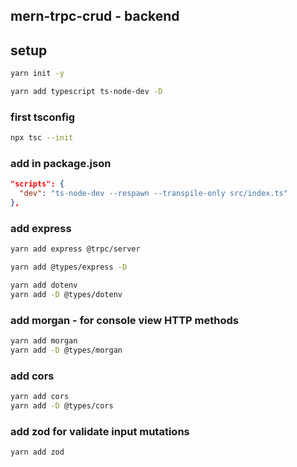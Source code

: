## mern-trpc-crud - backend

## setup

```bash
yarn init -y
```

```bash
yarn add typescript ts-node-dev -D
```

### first tsconfig

```bash
npx tsc --init
```

### add in package.json

```json
"scripts": {
  "dev": "ts-node-dev --respawn --transpile-only src/index.ts"
},
```

### add express

```bash
yarn add express @trpc/server
```

```bash
yarn add @types/express -D
```

```bash
yarn add dotenv
yarn add -D @types/dotenv

```

### add morgan - for console view HTTP methods

```bash
yarn add morgan
yarn add -D @types/morgan
```

### add cors

```bash
yarn add cors
yarn add -D @types/cors
```


### add zod for validate input mutations

```bash
yarn add zod
```
